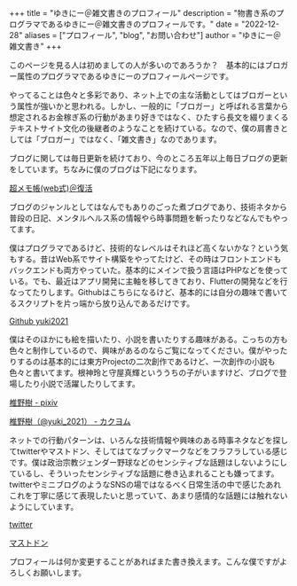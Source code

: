 +++
title = "ゆきにー＠雑文書きのプロフィール"
description = "物書き系のプログラマであるゆきにー＠雑文書きのプロフィールです。"
date = "2022-12-28"
aliases = ["プロフィール", "blog", "お問い合わせ"]
author = "ゆきにー＠雑文書き"
+++

このページを見る人は初めましての人が多いのであろうか？　基本的にはブロガー属性のプログラマであるゆきにーのプロフィールページです。

やってることは色々と多彩であり、ネット上での主な活動としてはブロガーという属性が強いかと思われる。しかし、一般的に「ブロガー」と呼ばれる言葉から想定されるお金稼ぎ系の行動があまり好きではなく、ひたすら長文を綴りまくるテキストサイト文化の後継者のようなことを続けている。なので、僕の肩書きとしては「ブロガー」ではなく、「雑文書き」なのであります。

ブログに関しては毎日更新を続けており、今のところ五年以上毎日ブログの更新をしています。ちなみに僕のブログは下記になります。

[超メモ帳(web式)＠復活](https://www.ituki-yu2.net/)

ブログのジャンルとしてはなんでもありのごった煮ブログであり、技術ネタから普段の日記、メンタルヘルス系の情報やら時事問題を斬ったりなどなんでもやってます。

僕はプログラマであるけど、技術的なレベルはそれほど高くないかな？という気もする。昔はWeb系でサイト構築をやってたけど、その時はフロントエンドもバックエンドも両方やっていた。基本的にメインで扱う言語はPHPなどを使っている。でも、最近はアプリ開発に主軸を移してきており、Flutterの開発などを行なってたりします。Githubはこちらになるけど、基本的には自分の趣味で書いてるスクリプトを片っ端から放り込んであるだけです。

[Github yuki2021](https://github.com/yuki2021)

僕はそのほかにも絵を描いたり、小説を書いたりする趣味がある。こっちの方も色々と制作しているので、興味があるのならご覧になってください。僕がやったりするのは基本的には東方Projectの二次創作であるけど、一次創作の小説も色々と書いてます。根神玲と守屋真輝といううちの子がいますけど、ブログで登場したり小説で活躍したりしてます。

[椎野樹 - pixiv](https://www.pixiv.net/users/150350)

[椎野樹（@yuki_2021） - カクヨム](https://kakuyomu.jp/users/yuki_2021)

ネットでの行動パターンは、いろんな技術情報や興味のある時事ネタなどを探してtwitterやマストドン、そしてはてなブックマークなどをフラフラしている感じです。僕は政治宗教ジェンダー野球などのセンシティブな話題はしないようにしているし、そういったセンシティブな話題に巻き込まれることも嫌ってます。twitterやミニブログのようなSNSの場ではなるべく日常生活の中で感じたあれこれを丁寧に感じて表現したいと思っていて、あまり感情的な話題には触れないようにしています。

[twitter](https://twitter.com/yuki_20211/)

[マストドン](https://fedibird.com/@yuki_2021)

プロフィールは何か変更することがあればまた書き換えます。こんな僕ですがよろしくお願いします。